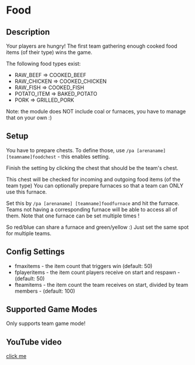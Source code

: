 # Food

## Description

Your players are hungry! The first team gathering enough cooked food items (of their type) wins the game.

The following food types exist:

- RAW_BEEF => COOKED_BEEF
- RAW_CHICKEN => COOKED_CHICKEN
- RAW_FISH => COOKED_FISH
- POTATO_ITEM => BAKED_POTATO
- PORK => GRILLED_PORK 

Note: the module does NOT include coal or furnaces, you have to manage that on your own :)

## Setup

You have to prepare chests. To define those, use `/pa [arenaname] [teamname]foodchest` \- this enables setting. 

Finish the setting by clicking the chest that should be the team's chest. 

This chest will be checked for incoming and outgoing food items (of the team type) You can optionally prepare furnaces so that a team can ONLY use this furnace. 

Set this by `/pa [arenaname] [teamname]foodfurnace` and hit the furnace. Teams not having a corresponding furnace will be able to access all of them. Note that one furnace can be set multiple times ! 

So red/blue can share a furnace and green/yellow :) Just set the same spot for multiple teams.

## Config Settings

- fmaxitems \- the item count that triggers win (default: 50)
- fplayeritems \- the item count players receive on start and respawn \- (default: 50)
- fteamitems \- the item count the team receives on start, divided by team members \- (default: 100) 

## Supported Game Modes

Only supports team game mode!

## YouTube video

[click me](http://www.youtube.com/watch?v=ntloY1BTKHQ)
